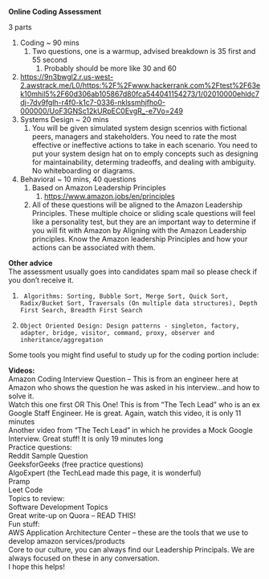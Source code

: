 **Online Coding Assessment**

3 parts
1. Coding ~ 90 mins
   1. Two questions, one is a warmup, advised breakdown is 35 first and 55 second
      1. Probably should be more like 30 and 60
2. https://9n3bwgl2.r.us-west-2.awstrack.me/L0/https:%2F%2Fwww.hackerrank.com%2Ftest%2F63ek10mhil5%2F60d306ab105867d80fca544041154273/1/02010000ehldc7dj-7dv9fglh-r4f0-k1c7-0336-nklssmhjfho0-000000/UoF3GNSc12kURpEC0EvgR_-e7Vo=249
3. Systems Design ~ 20 mins
   1. You will be given simulated system design scenrios with fictional peers, managers and stakeholders. You need to rate the most effective or ineffective actions to take in each scenario. You need to put your system design hat on to emply concepts such as designing for maintainability, determing tradeoffs, and dealing with ambiguity. No whiteboarding or diagrams.
4. Behavioral ~ 10 mins, 40 questions
   1. Based on Amazon Leadership Principles
      1. https://www.amazon.jobs/en/principles
   2. All of these questions will be aligned to the Amazon Leadership Principles. These multiple choice or sliding scale questions will feel like a personality test, but they are an important way to determine if you will fit with Amazon by Aligning with the Amazon Leadership principles. Know the Amazon leadership Principles and how your actions can be associated with them.

**Other advice**    
The assessment usually goes into candidates spam mail so please check if you don’t receive it.
1.      Algorithms: Sorting, Bubble Sort, Merge Sort, Quick Sort, Radix/Bucket Sort, Traversals (On multiple data structures), Depth First Search, Breadth First Search
2.     Object Oriented Design: Design patterns - singleton, factory, adapter, bridge, visitor, command, proxy, observer and inheritance/aggregation
Some tools you might find useful to study up for the coding portion include:

**Videos:**    
Amazon Coding Interview Question – This is from an engineer here at Amazon who shows the question he was asked in his interview…and how to solve it.    
Watch this one first OR This One! This is from “The Tech Lead” who is an ex Google Staff Engineer. He is great. Again, watch this video, it is only 11 minutes    
Another video from “The Tech Lead” in which he provides a Mock Google Interview. Great stuff! It is only 19 minutes long    
Practice questions:     
Reddit Sample Question    
GeeksforGeeks (free practice questions)    
AlgoExpert (the TechLead made this page, it is wonderful)    
Pramp    
Leet Code    
Topics to review:    
Software Development Topics    
Great write-up on Quora – READ THIS!    
Fun stuff:    
AWS Application Architecture Center – these are the tools that we use to develop amazon services/products    
Core to our culture, you can always find our Leadership Principals. We are always focused on these in any conversation.    
I hope this helps!    